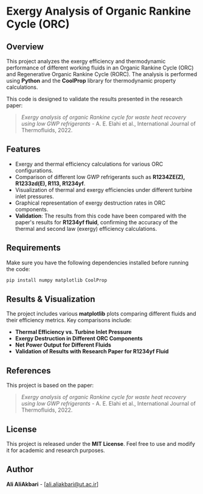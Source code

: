 # Exergy Analysis of Organic Rankine Cycle (ORC) 

## Overview
This project analyzes the exergy efficiency and thermodynamic performance of different working fluids in an Organic Rankine Cycle (ORC) and Regenerative Organic Rankine Cycle (RORC). The analysis is performed using **Python** and the **CoolProp** library for thermodynamic property calculations.

This code is designed to validate the results presented in the research paper:
> *Exergy analysis of organic Rankine cycle for waste heat recovery using low GWP refrigerants* - A. E. Elahi et al., International Journal of Thermofluids, 2022.

## Features
- Exergy and thermal efficiency calculations for various ORC configurations.
- Comparison of different low GWP refrigerants such as **R1234ZE(Z), R1233zd(E), R113, R1234yf**.
- Visualization of thermal and exergy efficiencies under different turbine inlet pressures.
- Graphical representation of exergy destruction rates in ORC components.
- **Validation**: The results from this code have been compared with the paper's results for **R1234yf fluid**, confirming the accuracy of the thermal and second law (exergy) efficiency calculations.

## Requirements
Make sure you have the following dependencies installed before running the code:

```bash
pip install numpy matplotlib CoolProp
```

## Results & Visualization
The project includes various **matplotlib** plots comparing different fluids and their efficiency metrics. Key comparisons include:
- **Thermal Efficiency vs. Turbine Inlet Pressure**
- **Exergy Destruction in Different ORC Components**
- **Net Power Output for Different Fluids**
- **Validation of Results with Research Paper for R1234yf Fluid**

## References
This project is based on the paper:
> *Exergy analysis of organic Rankine cycle for waste heat recovery using low GWP refrigerants* - A. E. Elahi et al., International Journal of Thermofluids, 2022.

## License
This project is released under the **MIT License**. Feel free to use and modify it for academic and research purposes.

## Author
**Ali AliAkbari** - [ali.aliakbari@ut.ac.ir]

